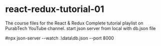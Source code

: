 # react-redux-tutorial-01
The course files for the React &amp; Redux Complete tutorial playlist on PurabTech YouTube channel.
start json server from local with db.json file

#npx json-server --watch .\data\db.json --port 8000